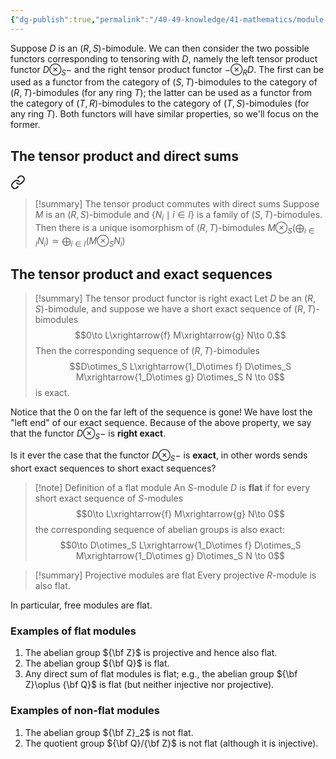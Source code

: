 ```yaml
---
{"dg-publish":true,"permalink":"/40-49-knowledge/41-mathematics/module-theory/exact-sequences/the-tensor-product-functor-and-flat-modules/","tags":["module_theory"],"updated":"2024-03-06T13:55:00-08:00"}
---
```


Suppose $D$ is an $(R,S)$-bimodule. We can then consider the two possible functors corresponding to tensoring with $D$, namely the left tensor product functor $D\otimes_S -$ and the right tensor product functor $-\otimes_R D$. The first can be used as a functor from the category of $(S,T)$-bimodules to the category of $(R,T)$-bimodules (for any ring $T$); the latter can be used as a functor from the category of $(T,R)$-bimodules to the category of $(T,S)$-bimodules (for any ring $T$). Both functors will have similar properties, so we'll focus on the former.

## The tensor product and direct sums


<div class="transclusion internal-embed is-loaded"><a class="markdown-embed-link" href="/40-49-knowledge/41-mathematics/module-theory/tensor-products-of-modules/tensor-products-iv-the-adjoint-property/#690b7a" aria-label="Open link"><svg xmlns="http://www.w3.org/2000/svg" width="24" height="24" viewBox="0 0 24 24" fill="none" stroke="currentColor" stroke-width="2" stroke-linecap="round" stroke-linejoin="round" class="svg-icon lucide-link"><path d="M10 13a5 5 0 0 0 7.54.54l3-3a5 5 0 0 0-7.07-7.07l-1.72 1.71"></path><path d="M14 11a5 5 0 0 0-7.54-.54l-3 3a5 5 0 0 0 7.07 7.07l1.71-1.71"></path></svg></a><div class="markdown-embed">



>[!summary] The tensor product commutes with direct sums
>Suppose $M$ is an $(R,S)$-bimodule and $\{N_i\mid i\in I\}$ is a family of $(S,T)$-bimodules. Then there is a unique isomorphism of $(R,T)$-bimodules
$M\otimes_S \left(\bigoplus_{i\in I} N_i\right)\simeq \bigoplus_{i\in I} \left(M\otimes_S N_i\right)$

</div></div>


## The tensor product and exact sequences

>[!summary] The tensor product functor is right exact
>Let $D$ be an $(R,S)$-bimodule, and suppose we have a short exact sequence of $(R,T)$-bimodules
>$$0\to L\xrightarrow{f} M\xrightarrow{g} N\to 0.$$
>Then the corresponding sequence of $(R,T)$-bimodules
>$$D\otimes_S L\xrightarrow{1_D\otimes f} D\otimes_S M\xrightarrow{1_D\otimes g} D\otimes_S N \to 0$$
>is exact.

Notice that the $0$ on the far left of the sequence is gone! We have lost the "left end" of our exact sequence. Because of the above property, we say that the functor $D\otimes_S -$ is **right exact**.

Is it ever the case that the functor $D\otimes_S -$ is **exact**, in other words sends short exact sequences to short exact sequences?

>[!note] Definition of a flat module
>An $S$-module $D$ is **flat** if for every short exact sequence of $S$-modules
>$$0\to L\xrightarrow{f} M\xrightarrow{g} N\to 0$$
>the corresponding sequence of abelian groups is also exact:
>$$0\to D\otimes_S L\xrightarrow{1_D\otimes f} D\otimes_S M\xrightarrow{1_D\otimes g} D\otimes_S N \to 0$$

>[!summary] Projective modules are flat
> Every projective $R$-module is also flat.

In particular, free modules are flat.

### Examples of flat modules

1. The abelian group ${\bf Z}$ is projective and hence also flat.
2. The abelian group ${\bf Q}$ is flat.
3. Any direct sum of flat modules is flat; e.g., the abelian group ${\bf Z}\oplus {\bf Q}$ is flat (but neither injective nor projective).

### Examples of non-flat modules

1. The abelian group ${\bf Z}_2$ is not flat.
2. The quotient group ${\bf Q}/{\bf Z}$ is not flat (although it is injective).